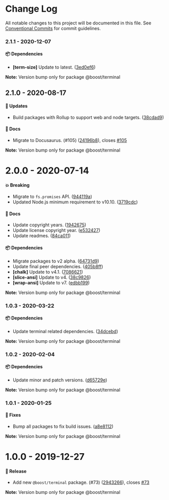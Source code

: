 # Change Log

All notable changes to this project will be documented in this file.
See [Conventional Commits](https://conventionalcommits.org) for commit guidelines.

### 2.1.1 - 2020-12-07

#### 📦 Dependencies

- **[term-size]** Update to latest. ([3ed0ef6](https://github.com/milesj/boost/commit/3ed0ef6))

**Note:** Version bump only for package @boost/terminal





## 2.1.0 - 2020-08-17

#### 🚀 Updates

- Build packages with Rollup to support web and node targets. ([38cdad9](https://github.com/milesj/boost/commit/38cdad9))

#### 📘 Docs

- Migrate to Docusaurus. (#105) ([24196b8](https://github.com/milesj/boost/commit/24196b8)), closes [#105](https://github.com/milesj/boost/issues/105)

**Note:** Version bump only for package @boost/terminal





# 2.0.0 - 2020-07-14

#### 💥 Breaking

- Migrate to `fs.promises` API. ([944119a](https://github.com/milesj/boost/commit/944119a))
- Updated Node.js minimum requirement to v10.10. ([3719cdc](https://github.com/milesj/boost/commit/3719cdc))

#### 📘 Docs

- Update copyright years. ([1942675](https://github.com/milesj/boost/commit/1942675))
- Update license copyright year. ([e532427](https://github.com/milesj/boost/commit/e532427))
- Update readmes. ([84ca011](https://github.com/milesj/boost/commit/84ca011))

#### 📦 Dependencies

- Migrate packages to v2 alpha. ([64731d9](https://github.com/milesj/boost/commit/64731d9))
- Update final peer dependencies. ([405b8ff](https://github.com/milesj/boost/commit/405b8ff))
- **[chalk]** Update to v4.1. ([7086621](https://github.com/milesj/boost/commit/7086621))
- **[slice-ansi]** Update to v4. ([38c9826](https://github.com/milesj/boost/commit/38c9826))
- **[wrap-ansi]** Update to v7. ([edbb199](https://github.com/milesj/boost/commit/edbb199))

**Note:** Version bump only for package @boost/terminal





### 1.0.3 - 2020-03-22

#### 📦 Dependencies

- Update terminal related dependencies. ([34dcebd](https://github.com/milesj/boost/commit/34dcebd))

**Note:** Version bump only for package @boost/terminal





### 1.0.2 - 2020-02-04

#### 📦 Dependencies

- Update minor and patch versions. ([d65729e](https://github.com/milesj/boost/commit/d65729e))

**Note:** Version bump only for package @boost/terminal





### 1.0.1 - 2020-01-25

#### 🐞 Fixes

- Bump all packages to fix build issues. ([a8e8112](https://github.com/milesj/boost/commit/a8e8112))

**Note:** Version bump only for package @boost/terminal





# 1.0.0 - 2019-12-27

#### 🎉 Release

- Add new `@boost/terminal` package. (#73) ([2943266](https://github.com/milesj/boost/commit/2943266)), closes [#73](https://github.com/milesj/boost/issues/73)

**Note:** Version bump only for package @boost/terminal
